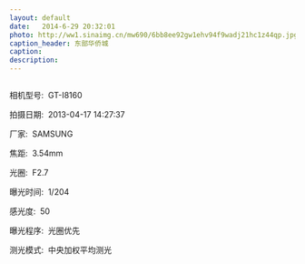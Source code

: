 ```yaml
---
layout: default
date:   2014-6-29 20:32:01
photo: http://ww1.sinaimg.cn/mw690/6bb8ee92gw1ehv94f9wadj21hc1z44qp.jpg
caption_header: 东部华侨城
caption:
description:
---
```


<div class="p2" node-type="exif" style="height: auto; overflow: hidden;"><p>相机型号:&nbsp;&nbsp;GT-I8160</p><p>拍摄日期:&nbsp;&nbsp;2013-04-17 14:27:37</p><p>厂家:&nbsp;&nbsp;SAMSUNG</p><p>焦距:&nbsp;&nbsp;3.54mm</p><p>光圈:&nbsp;&nbsp;F2.7</p><p>曝光时间:&nbsp;&nbsp;1/204</p><p>感光度:&nbsp;&nbsp;50</p><p>曝光程序:&nbsp;&nbsp;光圈优先</p><p>测光模式:&nbsp;&nbsp;中央加权平均测光</p> </div>